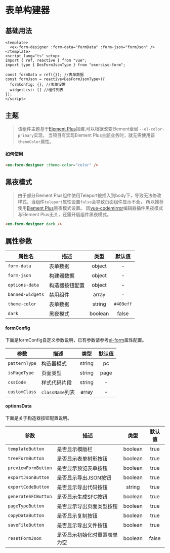 # 表单构建器

## 基础用法


```vue
<template>
  <ex-form-designer :form-data="formData" :form-json="formJson" />
</template>
<script lang="ts" setup>
import { ref, reactive } from "vue";
import type { DesFormJsonType } from "exercise-form";

const formData = ref({}); //表单数据
const formJson = reactive<DesFormJsonType>({
  formConfig: {}, //表单设置
  widgetList: [] //组件列表
});
</script>
```

## 主题

> 该组件主题基于[Element Plus](https://element-plus.org/zh-CN/guide/theming.html)搭建,可以根据改变Element全局 `--el-color-primary`实现，
> 当项目有实现Element Plus主题业务时，就无需使用该`themeColor`属性。

#### 如何使用

```html
<ex-form-designer :theme-color="color" />
```

## 黑夜模式

> 由于部分Element Plus组件使用Teleport被插入到body下，导致无法修改样式，当组件`teleport`属性设置`false`会导致页面组件显示不全，
> 所以推荐使用[Element Plus](https://element-plus.org/zh-CN/guide/dark-mode.html)黑夜模式设置。
> 因[vue-codemirror](https://www.npmjs.com/package/vue-codemirror)编辑器插件黑夜模式与Element Plus无关，还需开启组件黑夜模式。

```html
<ex-form-designer dark />
```

## 属性参数

| 属性名           | 描述           |  类型   |  默认值   |
| ---------------- | -------------- | :-----: | :-------: |
| `form-data`      | 表单数据       | object  |     -     |
| `form-json`      | 构建器数据     | object  |     -     |
| `options-data`   | 构造器按钮配置 | object  |     -     |
| `banned-widgets` | 禁用组件       |  array  |     -     |
| `theme-color`    | 表单数据       | string  | `#409eff` |
| `dark`           | 黑夜模式       | boolean |   false   |

#### formConfig

下面是formConfig自定义参数说明，已有参数请参考[el-form](https://element-plus.org/zh-CN/component/form.html#form-attributes)属性配置。

| 参数          | 描述            |  类型  | 默认值 |
| ------------- | --------------- | :----: | :----: |
| `patternType` | 构造器模式      | string |   pc   |
| `isPageType`  | 页面类型        | string |  page  |
| `cssCode`     | 样式代码片段    | string |   -    |
| `customClass` | `className`列表 | array  |   -    |

#### optionsData

下面是关于构造器按钮配置说明。

| 参数                | 描述                         |  类型   | 默认值 |
| ------------------- | ---------------------------- | :-----: | :----: |
| `templateButton`    | 是否显示模版栏               | boolean |  true  |
| `treeFormButton`    | 是否显示表单树形按钮         | boolean |  true  |
| `previewFormButton` | 是否显示预览表单按钮         | boolean |  true  |
| `exportJsonButton`  | 是否显示导出JSON按钮         | boolean |  true  |
| `exportCodeButton`  | 是否显示导出代码按钮         | string  |  true  |
| `generateSFCButton` | 是否显示生成SFC按钮          | boolean |  true  |
| `pageTypeButton`    | 是否显示导出页面类型按钮     | boolean |  true  |
| `copyDataButton`    | 是否显示复制按钮             | boolean |  true  |
| `saveFileButton`    | 是否显示导出文件按钮         | boolean |  true  |
| `resetFormJson`     | 是否显示初始化时重置表单为空 | boolean | false  |